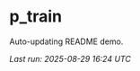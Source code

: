 # p_train

Auto-updating README demo.

<!--START_SECTION:status-->
_Last run: 2025-08-29 16:24 UTC_
<!--END_SECTION:status-->




























































































































































































































